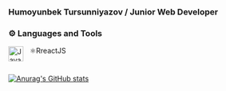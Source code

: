 ### Humoyunbek Tursunniyazov / Junior Web Developer

### ⚙️ Languages and Tools

<img align="left" alt="Java" width="30px" style="padding-right:10px;" src="https://cdnjs.cloudflare.com/ajax/libs/simple-icons/8.2.0/simpleicons.svg" ></img>
⚛RreactJS
<br/>

#

[![Anurag's GitHub stats](https://github-readme-stats.vercel.app/api?username=humoyunbek2007)](https://github.com/anuraghazra/github-readme-stats)

